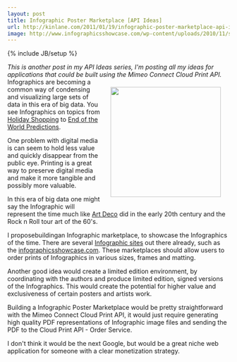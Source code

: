 ```yaml
---
layout: post
title: Infographic Poster Marketplace [API Ideas]
url: http://kinlane.com/2011/01/19/infographic-poster-marketplace-api-ideas/
image: http://www.infographicsshowcase.com/wp-content/uploads/2010/11/struggling-countries-around-the-world-graphic-600x1668.jpg
---
```

{% include JB/setup %}
<p>
     <em>This is another post in my API Ideas series, I'm posting all my ideas for applications that could be built using the Mimeo Connect Cloud Print API.</em> <a href="http://www.infographicsshowcase.com/facts-about-struggling-countries-around-the-world/" target="_blank"><img style="padding: 20px;" src="http://www.infographicsshowcase.com/wp-content/uploads/2010/11/struggling-countries-around-the-world-graphic-600x1668.jpg"  width="250" align="right" /></a> Infographics are becoming a common way of condensing and visualizing large sets of data in this era of big data. You see Infographics on topics from <a href="http://www.infographicsshowcase.com/holiday-shopping-infographic/" target="_blank">Holiday Shopping</a> to <a href="http://www.infographicsshowcase.com/2012-predictions/" target="_blank">End of the World Predictions</a>.
</p>

<p>
     One problem with digital media is can seem to hold less value and quickly disappear from the public eye. Printing is a great way to preserve digital media and make it more tangible and possibly more valuable.
</p>

<p>
     In this era of big data one might say the Infographic will represent the time much like <a href="http://en.wikipedia.org/wiki/Art_Deco" target="_blank">Art Deco</a> did in the early 20th century and the Rock n Roll tour art of the 60's.
</p>

<p>
     I proposebuildingan Infographic marketplace, to showcase the Infographics of the time. There are several <a href="http://www.infographicsshowcase.com/other-infographics-sites/" target="_blank">Infographic sites</a> out there already, such as the <a href="http://www.infographicsshowcase.com" target="_blank">infographicsshowcase.com</a>. These marketplaces should allow users to order prints of Infographics in various sizes, frames and matting.
</p>

<p>
     Another good idea would create a limited edition environment, by coordinating with the authors and produce limited edition, signed versions of the Infographics. This would create the potential for higher value and exclusiveness of certain posters and artists work.
</p>

<p>
     Building a Infographic Poster Marketplace would be pretty straightforward with the Mimeo Connect Cloud Print API, it would just require generating high quality PDF representations of Infographic image files and sending the PDF to the Cloud Print API - Order Service.
</p>

<p>
     I don't think it would be the next Google, but would be a great niche web application for someone with a clear monetization strategy.
</p>